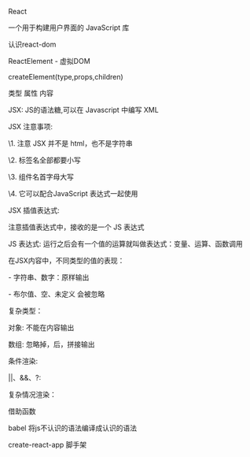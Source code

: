 React

一个用于构建用户界面的 JavaScript 库



认识react-dom

ReactElement - 虚拟DOM



createElement(type,props,children)

  类型 属性 内容



JSX: JS的语法糖,可以在 Javascript 中编写 XML

 JSX 注意事项:

  \1. 注意 JSX 并不是 html，也不是字符串

  \2. 标签名全部都要小写

  \3. 组件名首字母大写

  \4. 它可以配合JavaScript 表达式一起使用



JSX 插值表达式:

  注意插值表达式中，接收的是一个 JS 表达式

  JS 表达式: 运行之后会有一个值的运算就叫做表达式：变量、运算、函数调用



在JSX内容中，不同类型的值的表现：

  \- 字符串、数字：原样输出

  \- 布尔值、空、未定义 会被忽略

 复杂类型：

  对象: 不能在内容输出

  数组: 忽略掉，后，拼接输出

条件渲染:

  ||、&&、?:

复杂情况渲染：

  借助函数



babel 将js不认识的语法编译成认识的语法



create-react-app  脚手架



